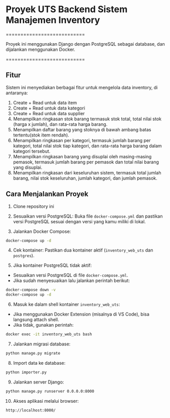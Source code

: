 
# Proyek UTS Backend Sistem Manajemen Inventory
===========================

Proyek ini menggunakan Django dengan PostgreSQL sebagai database, dan dijalankan menggunakan Docker.

===========================

Fitur
-----------------------
Sistem ini menyediakan berbagai fitur untuk mengelola data inventory, di antaranya:

1. Create + Read untuk data item
2. Create + Read untuk data kategori
3. Create + Read untuk data supplier
4. Menampilkan ringkasan stok barang termasuk stok total, total nilai stok (harga x 
jumlah), dan rata-rata harga barang.
5. Menampilkan daftar barang yang stoknya di bawah ambang batas tertentu(stok item rendah).
6. Menampilkan ringkasan per kategori, termasuk jumlah barang per kategori, total 
nilai stok tiap kategori, dan rata-rata harga barang dalam kategori tersebut.
7. Menampilkan ringkasan barang yang disuplai oleh masing-masing pemasok, 
termasuk jumlah barang per pemasok dan total nilai barang yang disuplai.
8. Menampilkan ringkasan dari keseluruhan sistem, termasuk total jumlah barang, nilai 
stok keseluruhan, jumlah kategori, dan jumlah pemasok.

Cara Menjalankan Proyek
------------------------

1. Clone repository ini

2. Sesuaikan versi PostgreSQL:
Buka file `docker-compose.yml` dan pastikan versi PostgreSQL sesuai dengan versi yang kamu miliki di lokal.

3. Jalankan Docker Compose:
```bash
docker-compose up -d
```

4. Cek kontainer:
Pastikan dua kontainer aktif (`inventory_web_uts` dan `postgres`).

5. Jika kontainer PostgreSQL tidak aktif:
- Sesuaikan versi PostgreSQL di file `docker-compose.yml`.
- Jika sudah menyesuaikan lalu jalankan perintah berikut:
```bash
docker-compose down -v
docker-compose up -d
```

6. Masuk ke dalam shell kontainer `inventory_web_uts`:
- Jika menggunakan Docker Extension (misalnya di VS Code), bisa langsung attach shell.
- Jika tidak, gunakan perintah:
```bash
docker exec -it inventory_web_uts bash
```

7. Jalankan migrasi database:
```bash
python manage.py migrate
```

8. Import data ke database:
```bash
python importer.py
```

9. Jalankan server Django:
```bash
python manage.py runserver 0.0.0.0:8000
```

10. Akses aplikasi melalui browser:
```
http://localhost:8000/
```
